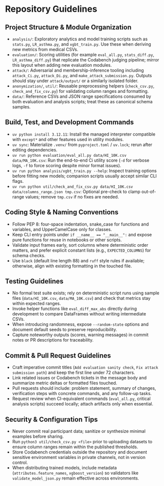 # Repository Guidelines

## Project Structure & Module Organization
- `analysis/`: Exploratory analytics and model training scripts such as `stats.py`, `LR_asthma.py`, and `xgbt_train.py`. Use these when deriving new metrics from medical CSVs.
- `evaluation/`: Scoring utilities (for example `eval_all.py`, `stats_diff.py`, `LR_asthma_diff.py`) that replicate the Codabench judging pipeline; mirror this layout when adding new evaluation modules.
- `attack/`: Adversarial and membership-inference tooling including `attack_Ci.py`, `attack_Di.py`, and `make_attack_submission.py`. Outputs should stay under `attack/output/` or a similarly isolated folder.
- `anonymization/`, `util/`: Reusable preprocessing helpers (`check_csv.py`, `check_and_fix_csv.py`) for validating column ranges and formatting.
- `data/`: Reference CSVs and JSON range specifications consumed by both evaluation and analysis scripts; treat these as canonical schema samples.

## Build, Test, and Development Commands
- `uv python install 3.12.11`: Install the managed interpreter compatible with `except*` and other features used in utility modules.
- `uv sync`: Materialize `.venv/` from `pyproject.toml` / `uv.lock`; rerun after editing dependencies.
- `uv run python evaluation/eval_all.py data/HI_10K.csv data/MA_10K.csv`: Run the end-to-end Ci utility score (`-d` for verbose logs, `-f` to force scoring despite minor format issues).
- `uv run python analysis/xgbt_train.py --help`: Inspect training options before fitting new models; companion scripts usually accept similar CLI flags.
- `uv run python util/check_and_fix_csv.py data/HI_10K.csv data/columns_range.json tmp.csv`: Optional pre-check to clamp out-of-range values; remove `tmp.csv` if no fixes are needed.

## Coding Style & Naming Conventions
- Follow PEP 8: four-space indentation, snake_case for functions and variables, and UpperCamelCase only for classes.
- Keep CLI entry points under `if __name__ == "__main__":` and expose pure functions for reuse in notebooks or other scripts.
- Validate input frames early, sort columns where deterministic order matters, and prefer explicit constant lists (e.g., `EXPECTED_COLUMNS`) for schema checks.
- Use `black` (default line length 88) and `ruff` style rules if available; otherwise, align with existing formatting in the touched file.

## Testing Guidelines
- No formal test suite exists; rely on deterministic script runs using sample files (`data/HI_10K.csv`, `data/MA_10K.csv`) and check that metrics stay within expected ranges.
- Invoke helper functions like `eval_diff_max_abs` directly during development to compare DataFrames without writing intermediate CSVs.
- When introducing randomness, expose `--random-state` options and document default seeds to preserve reproducibility.
- Capture noteworthy outputs (scores, warning messages) in commit notes or PR descriptions for traceability.

## Commit & Pull Request Guidelines
- Craft imperative commit titles (`Add evaluation sanity check`, `Fix attack submission path`) and keep the first line under 72 characters.
- Link related issues or Codabench tickets in the message body and summarize metric deltas or formatted files touched.
- Pull requests should include: problem statement, summary of changes, verification steps with concrete commands, and any follow-up tasks.
- Request review when CI-equivalent commands (`eval_all.py`, critical analysis scripts) succeed locally; attach artifacts only when essential.

## Security & Configuration Tips
- Never commit real participant data; sanitize or synthesize minimal examples before sharing.
- Run `python3 util/check_csv.py <file>` prior to uploading datasets to ensure column ranges remain within the published thresholds.
- Store Codabench credentials outside the repository and document sensitive environment variables in private channels, not in version control.
- When distributing trained models, include metadata (`attributes.feature_names`, `xgboost_version`) so validators like `validate_model_json.py` remain effective across environments.
